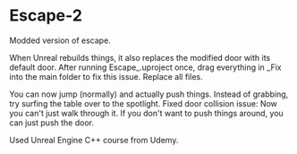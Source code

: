 # Escape-2
Modded version of escape.

When Unreal rebuilds things, it also replaces the modified door with its default door. After running Escape_.uproject once, drag everything in _Fix into the main folder to fix this issue. Replace all files.

You can now jump (normally) and actually push things. Instead of grabbing, try surfing the table over to the spotlight.
Fixed door collision issue: Now you can't just walk through it.
If you don't want to push things around, you can just push the door.

Used Unreal Engine C++ course from Udemy.
